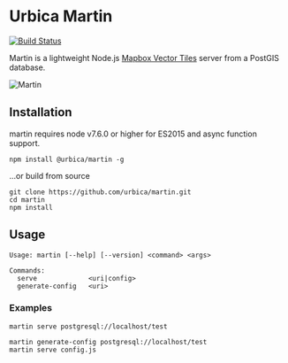 # Urbica Martin

[![Build Status](https://travis-ci.org/urbica/martin.svg?branch=master)](https://travis-ci.org/urbica/martin)

Martin is a lightweight Node.js [Mapbox Vector Tiles](https://github.com/mapbox/vector-tile-spec) server from a PostGIS database.

![Martin](https://raw.githubusercontent.com/urbica/martin/master/martin.jpg)

## Installation

martin requires node v7.6.0 or higher for ES2015 and async function support.

```shell
npm install @urbica/martin -g
```

...or build from source

```shell
git clone https://github.com/urbica/martin.git
cd martin
npm install
```

## Usage

```shell
Usage: martin [--help] [--version] <command> <args>

Commands:
  serve             <uri|config>
  generate-config   <uri>
```

### Examples

```shell
martin serve postgresql://localhost/test
```

```shell
martin generate-config postgresql://localhost/test
martin serve config.js
```